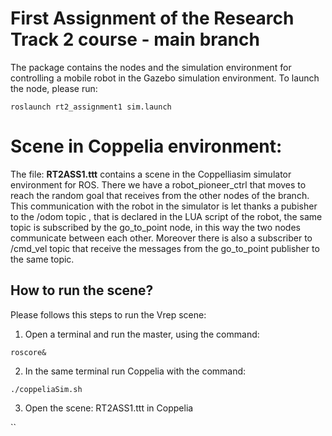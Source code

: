 # First Assignment of the Research Track 2 course - main branch

The package contains the nodes and the simulation environment for controlling a mobile robot in the Gazebo simulation environment.
To launch the node, please run:
```
roslaunch rt2_assignment1 sim.launch
```
# Scene in Coppelia environment:

The file: **RT2ASS1.ttt**  contains a scene in the Coppelliasim simulator environment for ROS. There we have a robot_pioneer_ctrl that moves to reach the random goal that receives from the other nodes of the branch. This communication with the robot in the simulator is let thanks a pubisher to the /odom topic , that is declared in the LUA script of the robot, the same topic is subscribed by the go_to_point node, in this way the two nodes communicate between each other. Moreover there is also a subscriber to /cmd_vel topic that receive the messages from the go_to_point publisher to the same topic.

## How to run the scene?

Please follows this steps to run the Vrep scene:
1. Open a terminal and run the master, using the command:
```
roscore&
```
2. In the same terminal run Coppelia with the command:
```
./coppeliaSim.sh
```
3. Open the scene: RT2ASS1.ttt in Coppelia

``
```
